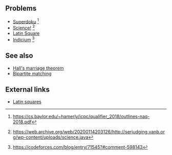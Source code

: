 ## Problems
- [Superdoku](https://open.kattis.com/problems/superdoku) [^1]
- [Science!](https://open.kattis.com/problems/science) [^2]
- [Latin Square](https://open.kattis.com/problems/latinsquare)
- [Indicium](https://codingcompetitions.withgoogle.com/codejam/round/000000000019fd27/0000000000209aa0) [^3]

## See also
- [Hall's marriage theorem]()
- [Bipartite matching]()

## External links
- [Latin squares](http://www.math.caltech.edu/~2015-16/1term/ma006a/28.%20Latin%20Squares.pdf)

[^1]: <https://cs.baylor.edu/~hamerly/icpc/qualifier_2018/outlines-naq-2018.pdf>
[^2]: <https://web.archive.org/web/20200114203126/http://serjudging.vanb.org/wp-content/uploads/science.java>
[^3]: <https://codeforces.com/blog/entry/71545?#comment-598143>
